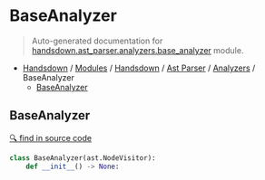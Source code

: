 # BaseAnalyzer

> Auto-generated documentation for [handsdown.ast_parser.analyzers.base_analyzer](https://github.com/vemel/handsdown/blob/master/handsdown/ast_parser/analyzers/base_analyzer.py) module.

- [Handsdown](../../../README.md#-handsdown---python-documentation-generator) / [Modules](../../../MODULES.md#modules) / [Handsdown](../../index.md#handsdown) / [Ast Parser](../index.md#ast-parser) / [Analyzers](index.md#analyzers) / BaseAnalyzer
  - [BaseAnalyzer](#baseanalyzer)

## BaseAnalyzer

[🔍 find in source code](https://github.com/vemel/handsdown/blob/master/handsdown/ast_parser/analyzers/base_analyzer.py#L14)

```python
class BaseAnalyzer(ast.NodeVisitor):
    def __init__() -> None:
```
